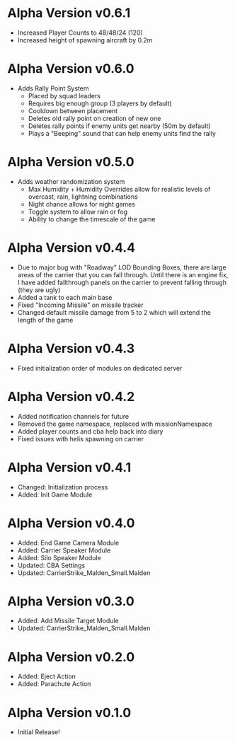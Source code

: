 # Alpha Version v0.6.1

- Increased Player Counts to 48/48/24 (120)
- Increased height of spawning aircraft by 0.2m

# Alpha Version v0.6.0

- Adds Rally Point System
    - Placed by squad leaders
    - Requires big enough group (3 players by default)
    - Cooldown between placement
    - Deletes old rally point on creation of new one
    - Deletes rally points if enemy units get nearby (50m by default)
    - Plays a "Beeping" sound that can help enemy units find the rally

# Alpha Version v0.5.0

- Adds weather randomization system
    - Max Humidity + Humidity Overrides allow for realistic levels of overcast, rain, lightning combinations
    - Night chance allows for night games
    - Toggle system to allow rain or fog
    - Ability to change the timescale of the game

# Alpha Version v0.4.4

- Due to major bug with "Roadway" LOD Bounding Boxes, there are large areas of the carrier that you can fall through. Until there is an engine fix, I have added fallthrough panels on the carrier to prevent falling through (they are ugly)
- Added a tank to each main base
- Fixed "Incoming Missile" on missile tracker
- Changed default missile damage from 5 to 2 which will extend the length of the game

# Alpha Version v0.4.3

- Fixed initialization order of modules on dedicated server

# Alpha Version v0.4.2

- Added notification channels for future
- Removed the game namespace, replaced with missionNamespace
- Added player counts and cba help back into diary
- Fixed issues with helis spawning on carrier

# Alpha Version v0.4.1

- Changed: Initialization process
- Added: Init Game Module

# Alpha Version v0.4.0

- Added: End Game Camera Module
- Added: Carrier Speaker Module
- Added: Silo Speaker Module
- Updated: CBA Settings
- Updated: CarrierStrike_Malden_Small.Malden

# Alpha Version v0.3.0

- Added: Add Missile Target Module
- Updated: CarrierStrike_Malden_Small.Malden

# Alpha Version v0.2.0

- Added: Eject Action
- Added: Parachute Action

# Alpha Version v0.1.0

- Initial Release!